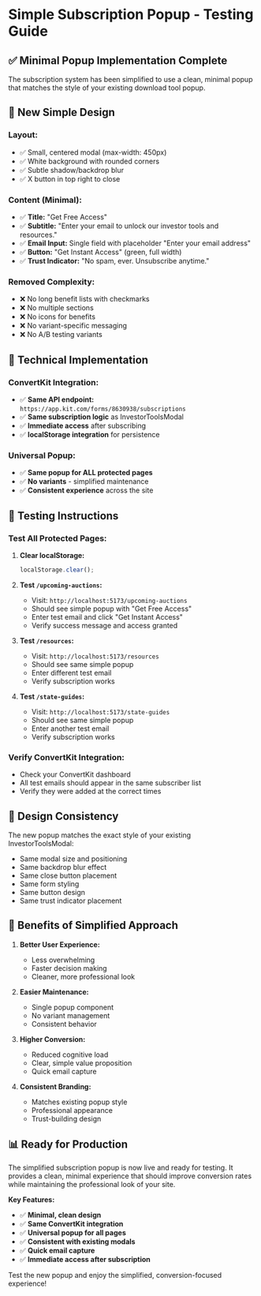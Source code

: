 # Simple Subscription Popup - Testing Guide

## ✅ **Minimal Popup Implementation Complete**

The subscription system has been simplified to use a clean, minimal popup that matches the style of your existing download tool popup.

## 🎯 **New Simple Design**

### **Layout:**
- ✅ Small, centered modal (max-width: 450px)
- ✅ White background with rounded corners
- ✅ Subtle shadow/backdrop blur
- ✅ X button in top right to close

### **Content (Minimal):**
- ✅ **Title:** "Get Free Access"
- ✅ **Subtitle:** "Enter your email to unlock our investor tools and resources."
- ✅ **Email Input:** Single field with placeholder "Enter your email address"
- ✅ **Button:** "Get Instant Access" (green, full width)
- ✅ **Trust Indicator:** "No spam, ever. Unsubscribe anytime."

### **Removed Complexity:**
- ❌ No long benefit lists with checkmarks
- ❌ No multiple sections
- ❌ No icons for benefits
- ❌ No variant-specific messaging
- ❌ No A/B testing variants

## 🔧 **Technical Implementation**

### **ConvertKit Integration:**
- ✅ **Same API endpoint:** `https://app.kit.com/forms/8630938/subscriptions`
- ✅ **Same subscription logic** as InvestorToolsModal
- ✅ **Immediate access** after subscribing
- ✅ **localStorage integration** for persistence

### **Universal Popup:**
- ✅ **Same popup for ALL protected pages**
- ✅ **No variants** - simplified maintenance
- ✅ **Consistent experience** across the site

## 🧪 **Testing Instructions**

### **Test All Protected Pages:**

1. **Clear localStorage:**
   ```javascript
   localStorage.clear();
   ```

2. **Test `/upcoming-auctions`:**
   - Visit: `http://localhost:5173/upcoming-auctions`
   - Should see simple popup with "Get Free Access"
   - Enter test email and click "Get Instant Access"
   - Verify success message and access granted

3. **Test `/resources`:**
   - Visit: `http://localhost:5173/resources`
   - Should see same simple popup
   - Enter different test email
   - Verify subscription works

4. **Test `/state-guides`:**
   - Visit: `http://localhost:5173/state-guides`
   - Should see same simple popup
   - Enter another test email
   - Verify subscription works

### **Verify ConvertKit Integration:**
- Check your ConvertKit dashboard
- All test emails should appear in the same subscriber list
- Verify they were added at the correct times

## 🎨 **Design Consistency**

The new popup matches the exact style of your existing InvestorToolsModal:
- Same modal size and positioning
- Same backdrop blur effect
- Same close button placement
- Same form styling
- Same button design
- Same trust indicator placement

## 🚀 **Benefits of Simplified Approach**

1. **Better User Experience:**
   - Less overwhelming
   - Faster decision making
   - Cleaner, more professional look

2. **Easier Maintenance:**
   - Single popup component
   - No variant management
   - Consistent behavior

3. **Higher Conversion:**
   - Reduced cognitive load
   - Clear, simple value proposition
   - Quick email capture

4. **Consistent Branding:**
   - Matches existing popup style
   - Professional appearance
   - Trust-building design

## 📊 **Ready for Production**

The simplified subscription popup is now live and ready for testing. It provides a clean, minimal experience that should improve conversion rates while maintaining the professional look of your site.

**Key Features:**
- ✅ **Minimal, clean design**
- ✅ **Same ConvertKit integration**
- ✅ **Universal popup for all pages**
- ✅ **Consistent with existing modals**
- ✅ **Quick email capture**
- ✅ **Immediate access after subscription**

Test the new popup and enjoy the simplified, conversion-focused experience!


